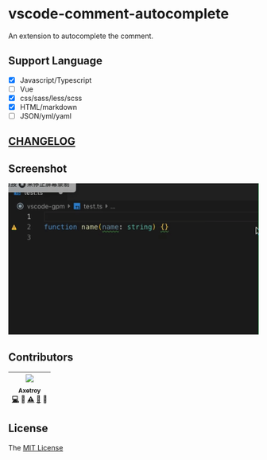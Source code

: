 # vscode-comment-autocomplete

An extension to autocomplete the comment.

## Support Language

* [x] Javascript/Typescript
* [ ] Vue
* [x] css/sass/less/scss
* [x] HTML/markdown
* [ ] JSON/yml/yaml

## [CHANGELOG](https://github.com/axetroy/vscode-comment-autocomplete/blob/master/CHANGELOG.md)

## Screenshot

![ts](https://github.com/axetroy/vscode-comment-autocomplete/raw/master/screenshot.gif)

## Contributors

<!-- ALL-CONTRIBUTORS-LIST:START - Do not remove or modify this section -->

| [<img src="https://avatars1.githubusercontent.com/u/9758711?v=3" width="100px;"/><br /><sub>Axetroy</sub>](http://axetroy.github.io)<br />[💻](https://github.com/axetroy/vscode-comment-autocomplete/commits?author=axetroy) 🔌 [⚠️](https://github.com/axetroy/vscode-comment-autocomplete/commits?author=axetroy) [🐛](https://github.com/axetroy/vscode-comment-autocomplete/issues?q=author%3Aaxetroy) 🎨 |
| :------------------------------------------------------------------------------------------------------------------------------------------------------------------------------------------------------------------------------------------------------------------------------------------------------------------------------------------------------------------------------------------------------------------------------: |


<!-- ALL-CONTRIBUTORS-LIST:END -->

## License

The [MIT License](https://github.com/axetroy/vscode-comment-autocomplete/blob/master/LICENSE)
